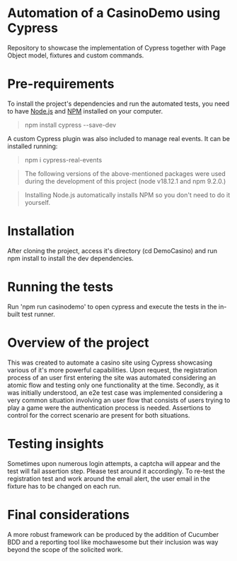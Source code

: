 #  Automation of a CasinoDemo using Cypress
Repository to showcase the implementation of Cypress together with Page Object model, fixtures and custom commands.

#  Pre-requirements
To install the project's dependencies and run the automated tests, you need to have [Node.js](https://nodejs.org/en/) and [NPM](https://www.npmjs.com/) installed on your computer.
> npm install cypress --save-dev

A custom Cypress plugin was also included to manage real events. It can be installed running:

> npm i cypress-real-events

> The following versions of the above-mentioned packages were used during the development of this project (node v18.12.1 and npm 9.2.0.)

> Installing Node.js automatically installs NPM so you don't need to do it yourself.

#  Installation
After cloning the project, access it's directory (cd DemoCasino) and run npm install to install the dev dependencies.

#  Running the tests
Run 'npm run casinodemo' to open cypress and execute the tests in the in-built test runner.

# Overview of the project
This was created to automate a casino site using Cypress showcasing various of it's more powerful capabilities.
Upon request, the registration process of an user first entering the site was automated considering an atomic flow and testing
only one functionality at the time.
Secondly, as it was initially understood, an e2e test case was implemented considering a very common situation involving an user flow that consists of users trying to play a game were the authentication process is needed.
Assertions to control for the correct scenario are present for both situations.

# Testing insights
Sometimes upon numerous login attempts, a captcha will appear and the test will fail assertion step. Please test around it accordingly.
To re-test the registration test and work around the email alert, the user email in the fixture has to be changed on each run.

# Final considerations
A more robust framework can be produced by the addition of Cucumber BDD and a reporting tool like mochawesome but their inclusion was way
beyond the scope of the solicited work.
